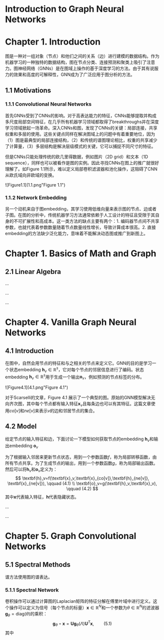 # Introduction to Graph Neural Networks

# Chapter 1. Introduction

图是一种对一组对象（节点）和他们之间的关系（边）进行建模的数据结构。作为机器学习的一种独特的数据结构，图在节点分类、连接预测和聚类上吸引了注意力。图神经网络（GNNs）是在图域上操作的基于深度学习的方法。由于其有说服力的效果和高度的可解释性，GNN成为了广泛应用于图分析的方法。

## 1.1 Motivations

### 1.1.1 Convolutional Neural Networks

首先GNNs受到了CNNs的影响。对于高表达能力的特征，CNNs能够提取并构成多尺度局部空间特征，在几乎所有机器学习领域都取得了breakthroughs并在深度学习领域掀起一场革命。深入CNNs和图，发现了CNNs的关键：局部连接，共享权重和多层的使用。这些关键点同样在解决图域上的问题中有着重要地位，因为（1）图是最典型的局部连接结构，（2）和传统的谱图理论相比，权重的共享减少了计算量，（3）多层结构是解决层级模式的关键，它可以捕捉不同尺寸的特征。

但是CNNs只能处理传统的欧几里得数据，例如图片（2D grid）和文本（1D sequence），同样也可以被看作是图的实例。因此寻找CNNs在图上的推广就很好理解了。如Figure 1.1所示，难以定义局部卷积滤波器和池化操作，这阻碍了CNN从欧氏域向非欧域的变换。

![Figure1.1](1.1.png"Figure 1.1")

### 1.1.2 Network Embedding

另一个动机来自于图embedding，其学习使用低维向量来表示图的节点、边或者子图。在图的分析中，传统机器学习方法通常依赖于人工设计的特征且受限于其自身的不可扩展性和高成本。这一类方法的缺点主要有两个：1. 编码器节点间不共享参数，也就代表着参数数量随着节点数量线性增长，导致计算成本很高。2. 直接embedding的方法缺少泛化能力，意味着不能解决动态图或推广到新图上。



# Chapter 1. Basics of Math and Graph

## 2.1 Linear Algebra



...

...

...





# Chapter 4. Vanilla Graph Neural Networks

## 4.1 Introduction

在图中，自然会用节点的特征和与之相关的节点来定义它。GNN的目的是学习一个状态embedding $\textbf{h}_v\in \mathbb{R}^s$，它对每个节点的邻居信息进行了编码。状态embedding $\textbf{h}_v\in \mathbb{R}^s$用于生成一个输出$\textbf{o}_v$，例如预测的节点标签的分布。

![Figure4.1](4.1.png"Figure 4.1")

对于Scarselli的文章，Figure 4.1 展示了一个典型的图。原始的GNN模型解决无向齐次图，其中每个节点都有输入特征$\textbf{x}_v$且每条边也可以有其特征。这篇文章使用$co[v]$和$ne[v]$来表示$v$的边和邻居节点的集合。

## 4.2 Model

给定节点的输入特征和边，下面讨论一下模型如何获取节点的embedding $\textbf{h}_v$和输出embedding $\textbf{o}_v$

为了根据输入邻居来更新节点状态，用到一个参数函数$f$，称为局部转移函数，由所有节点共享。为了生成节点的输出，用到一个参数函数$g$，称为局部输出函数。然后可以将$\textbf{h}_v$和$\textbf{o}_v$定义为：
$$
\textbf{h}_v=f(\textbf{x}_v,\textbf{x}_{co[v]},\textbf{h}_{ne[v]}, \textbf{x}_{ne[v]}), \qquad (4.1) \\
\textbf{o}_v=g(\textbf{h}_v,\textbf{x}_v), \qquad (4.2)
$$
其中$\textbf{x}$代表输入特征，$\textbf{h}$代表隐藏状态。

...

...







# Chapter 5.  Graph Convolutional Networks

## 5.1 Spectral Methods

谱方法使用图的谱表达。

### 5.1.1 Spectral Network

卷积操作可以通过计算图的Laplacian矩阵的特征分解在傅里叶域中进行定义。这个操作可以定义为信号（每个节点的标量）$\textbf{x}\in \mathbb{R}^{N}$和一个参数为$\theta\in \mathbb{R}^{N}$的滤波器$\textbf{g}_{\theta}=\text{diag}(\theta)$的乘积：
$$
\textbf{g}_{\theta}\star \textbf{x}=\textbf{Ug}_{\theta}(\Lambda)\textbf{U}^T\textbf{x}, \qquad (5.1)
$$
其中